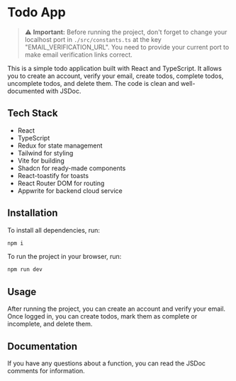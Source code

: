 # Todo App

> :warning: **Important:** Before running the project, don't forget to change your localhost port in `./src/constants.ts` at the key "EMAIL_VERIFICATION_URL". You need to provide your current port to make email verification links correct.

This is a simple todo application built with React and TypeScript. It allows you to create an account, verify your email, create todos, complete todos, uncomplete todos, and delete them. The code is clean and well-documented with JSDoc.

## Tech Stack

- React
- TypeScript
- Redux for state management
- Tailwind for styling
- Vite for building
- Shadcn for ready-made components
- React-toastify for toasts
- React Router DOM for routing
- Appwrite for backend cloud service

## Installation

To install all dependencies, run:
```bash
npm i
```

To run the project in your browser, run:
```bash
npm run dev
```

## Usage

After running the project, you can create an account and verify your email. Once logged in, you can create todos, mark them as complete or incomplete, and delete them.

## Documentation

If you have any questions about a function, you can read the JSDoc comments for information.

